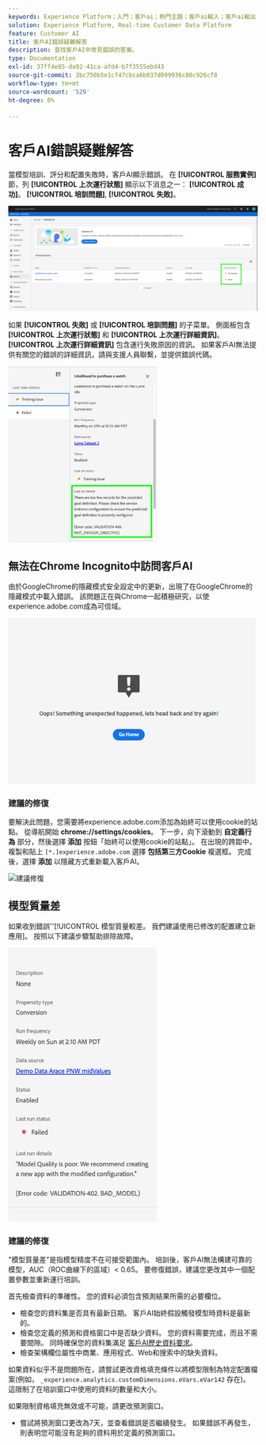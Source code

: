 ```yaml
---
keywords: Experience Platform；入門；客戶ai；熱門主題；客戶ai輸入；客戶ai輸出；客戶ai故障排除；客戶ai錯誤
solution: Experience Platform, Real-time Customer Data Platform
feature: Customer AI
title: 客戶AI錯誤疑難解答
description: 查找客戶AI中常見錯誤的答案。
type: Documentation
exl-id: 37ff4e85-da92-41ca-afd4-b7f3555ebd43
source-git-commit: 3bc750b5e1cf47cbca6b037d099936c80c926cf8
workflow-type: tm+mt
source-wordcount: '529'
ht-degree: 0%

---
```


# 客戶AI錯誤疑難解答

當模型培訓、評分和配置失敗時，客戶AI顯示錯誤。 在 **[!UICONTROL 服務實例]** 節，列 **[!UICONTROL 上次運行狀態]** 顯示以下消息之一： **[!UICONTROL 成功]**。 **[!UICONTROL 培訓問題]**, **[!UICONTROL 失敗]**。

![上次運行狀態](./images/errors/last-run-status.png)

如果 **[!UICONTROL 失敗]** 或 **[!UICONTROL 培訓問題]** 的子菜單。 側面板包含 **[!UICONTROL 上次運行狀態]** 和 **[!UICONTROL 上次運行詳細資訊]**。 **[!UICONTROL 上次運行詳細資訊]** 包含運行失敗原因的資訊。 如果客戶AI無法提供有關您的錯誤的詳細資訊，請與支援人員聯繫，並提供錯誤代碼。

<img src="./images/errors/last-run-details.png" width="300" /><br />

## 無法在Chrome Incognito中訪問客戶AI

由於GoogleChrome的隱藏模式安全設定中的更新，出現了在GoogleChrome的隱藏模式中載入錯誤。 該問題正在與Chrome一起積極研究，以使experience.adobe.com成為可信域。

<img src="./images/errors/error.PNG" width="500" /><br />

### 建議的修復

要解決此問題，您需要將experience.adobe.com添加為始終可以使用cookie的站點。 從導航開始 **chrome://settings/cookies**。 下一步，向下滾動到 **自定義行為** 部分，然後選擇 **添加** 按鈕「始終可以使用cookie的站點」。 在出現的跨距中，複製和貼上 `[*.]experience.adobe.com` 選擇 **包括第三方Cookie** 複選框。 完成後，選擇 **添加** 以隱藏方式重新載入客戶AI。

![建議修復](./images/errors/cookies2.gif)

## 模型質量差

如果收到錯誤&#39;&#39;[!UICONTROL 模型質量較差。 我們建議使用已修改的配置建立新應用]。 按照以下建議步驟幫助排除故障。

<img src="./images/errors/model-quality.png" width="300" /><br />

### 建議的修復

&quot;模型質量差&quot;是指模型精度不在可接受範圍內。 培訓後，客戶AI無法構建可靠的模型，AUC（ROC曲線下的區域）&lt; 0.65。 要修復錯誤，建議您更改其中一個配置參數並重新運行培訓。

首先檢查資料的準確性。 您的資料必須包含預測結果所需的必要欄位。

- 檢查您的資料集是否具有最新日期。 客戶AI始終假設觸發模型時資料是最新的。
- 檢查您定義的預測和資格窗口中是否缺少資料。 您的資料需要完成，而且不需要間隙。 同時確保您的資料集滿足 [客戶AI歷史資料要求](./data-requirements.md#data-requirements)。
- 檢查架構欄位屬性中商業、應用程式、Web和搜索中的缺失資料。

如果資料似乎不是問題所在，請嘗試更改資格填充條件以將模型限制為特定配置檔案(例如， `_experience.analytics.customDimensions.eVars.eVar142` 存在)。 這限制了在培訓窗口中使用的資料的數量和大小。

如果限制資格填充無效或不可能，請更改預測窗口。

- 嘗試將預測窗口更改為7天，並查看錯誤是否繼續發生。 如果錯誤不再發生，則表明您可能沒有足夠的資料用於定義的預測窗口。

